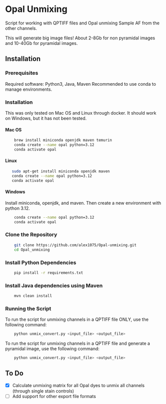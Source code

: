 # Opal Unmixing

Script for working with QPTIFF files and Opal unmixing Sample AF from the other channels.

This will generate big image files! About 2-8Gb for non pyramidal images and 10-40Gb for pyramidal images.

## Installation

### Prerequisites

Required software: Python3, Java, Maven
Recommended to use conda to manage environments.

### Installation

This was only tested on Mac OS and Linux through docker. It should work on Windows, but it has not been tested.

#### Mac OS
```bash
    brew install miniconda openjdk maven temurin
    conda create --name opal python=3.12
    conda activate opal
```

#### Linux
 ```bash
    sudo apt-get install miniconda openjdk maven
    conda create --name opal python=3.12
    conda activate opal
```

#### Windows

Install miniconda, openjdk, and maven. Then create a new environment with python 3.12.

```bash
    conda create --name opal python=3.12
    conda activate opal
 ```

### Clone the Repository
```bash
    git clone https://github.com/alex1075/Opal-unmixing.git
    cd Opal_unmixing
 ```


### Install Python Dependencies
```bash
    pip install -r requirements.txt
```

### Install Java dependencies using Maven
```bash
    mvn clean install
```

### Running the Script


To run the script for unmixing channels in a QPTIFF file ONLY, use the following command:

```bash
    python unmix_convert.py <input_file> <output_file> 

```

To run the script for unmixing channels in a QPTIFF file and generate a pyramidal image, use the following command:    

```bash
    python unmix_convert.py <input_file> <output_file> 

```

## To Do
- [X] Calculate unmixing matrix for all Opal dyes to unmix all channels (through single stain controls)
- [ ] Add support for other export file formats
